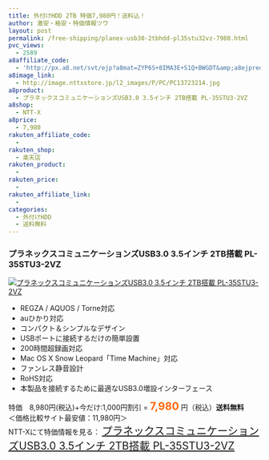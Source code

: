 ```yaml
---
title: 外付けHDD 2TB 特価7,980円！送料込！
author: 激安・格安・特価情報ツウ
layout: post
permalink: /free-shipping/planex-usb30-2tbhdd-pl35stu32vz-7980.html
pvc_views:
  - 2589
a8affiliate_code:
  - 'http://px.a8.net/svt/ejp?a8mat=ZYP6S+8IMA3E+S1Q+BWGDT&amp;a8ejpredirect=http://nttxstore.jp/_II_PC13723214'
a8image_link:
  - http://image.nttxstore.jp/l2_images/P/PC/PC13723214.jpg
a8product:
  - プラネックスコミュニケーションズUSB3.0 3.5インチ 2TB搭載 PL-35STU3-2VZ
a8shop:
  - NTT-X
a8price:
  - 7,980
rakuten_affiliate_code:
  - 
rakuten_shop:
  - 楽天店
rakuten_product:
  - 
rakuten_price:
  - 
rakuten_affiliate_link:
  - 
categories:
  - 外付けHDD
  - 送料無料
---
```

### プラネックスコミュニケーションズUSB3.0 3.5インチ 2TB搭載 PL-35STU3-2VZ

<div class="img-bg2 img_L">
  <a title="プラネックスコミュニケーションズUSB3.0 3.5インチ 2TB搭載 PL-35STU3-2VZ" href="http://px.a8.net/svt/ejp?a8mat=ZYP6S+8IMA3E+S1Q+BWGDT&a8ejpredirect=http://nttxstore.jp/_II_PC13723214" target="_blank"><img src="http://i0.wp.com/image.nttxstore.jp/l2_images/P/PC/PC13723214.jpg?resize=120%2C120" border="0" alt="プラネックスコミュニケーションズUSB3.0 3.5インチ 2TB搭載 PL-35STU3-2VZ" style="border: 0pt none;" data-recalc-dims="1" /></a>
</div>

<!--more-->

  * REGZA / AQUOS / Torne対応
  * auひかり対応
  * コンパクト＆シンプルなデザイン
  * USBポートに接続するだけの簡単設置
  * 200時間超録画対応
  * Mac OS X Snow Leopard「Time Machine」対応
  * ファンレス静音設計
  * RoHS対応
  * 本製品を接続するために最適なUSB3.0増設インターフェース

特価　8,980円(税込)+今だけ:1,000円割引 = <span style="color: #ff6600; font-size: 150%;"><strong>7,980</strong></span> 円（税込）**送料無料**  
＜価格比較サイト最安値：11,980円＞  
NTT-Xにて特価情報を見る： <span style="font-size: 150%;"><a href="http://px.a8.net/svt/ejp?a8mat=ZYP6S+8IMA3E+S1Q+BWGDT&a8ejpredirect=http://nttxstore.jp/_II_PC13723214" target="_blank">プラネックスコミュニケーションズUSB3.0 3.5インチ 2TB搭載 PL-35STU3-2VZ</a></span>